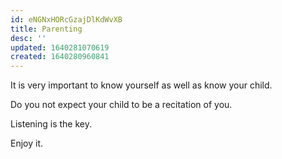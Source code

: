 ```yaml
---
id: eNGNxHORcGzajDlKdWvXB
title: Parenting
desc: ''
updated: 1640281070619
created: 1640280960841
---
```


It is very important to know yourself as well as know your child.

Do you not expect your child to be a recitation of you.

Listening is the key.

Enjoy it.
